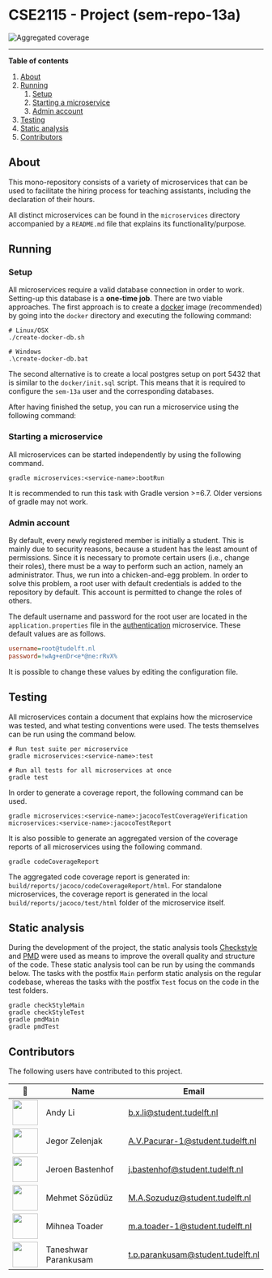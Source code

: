 # CSE2115 - Project (sem-repo-13a)

![Aggregated coverage](https://gitlab.ewi.tudelft.nl/cse2115/2021-2022/sem-group-13a/sem-repo-13a/badges/main/coverage.svg)

---

**Table of contents**

1. [About](#about)
2. [Running](#running)
   1. [Setup](#setup)
   2. [Starting a microservice](#starting-a-microservice)
   3. [Admin account](#admin-account)
3. [Testing](#testing)
4. [Static analysis](#static-analysis)
5. [Contributors](#contributors)

## About

This mono-repository consists of a variety of microservices that can be used to facilitate the hiring process for 
teaching assistants, including the declaration of their hours.

All distinct microservices can be found in the `microservices` directory accompanied by a `README.md` file  that explains 
its functionality/purpose.

## Running

### Setup

All microservices require a valid database connection in order to work. Setting-up this database is a **one-time job**.
There are two viable approaches. The first approach is to create a [docker](https://www.docker.com/) image (recommended) by going into the `docker`
directory and executing the following command:

```shell
# Linux/OSX
./create-docker-db.sh

# Windows
.\create-docker-db.bat
```

The second alternative is to create a local postgres setup on port 5432 that is similar to the `docker/init.sql` script.
This means that it is required to configure the `sem-13a` user and the corresponding databases.

After having finished the setup, you can run a microservice using the following command:

### Starting a microservice

All microservices can be started independently by using the following command.

```shell
gradle microservices:<service-name>:bootRun
```

It is recommended to run this task with Gradle version >=6.7. Older versions of gradle may not work.

### Admin account

By default, every newly registered member is initially a student. This is mainly due to security reasons, because a 
student has the least amount of permissions. Since it is necessary to promote certain users (i.e., change their roles), 
there must be a way to perform such an action, namely an administrator. Thus, we run into a chicken-and-egg problem. 
In order to solve this problem, a root user with default credentials is added to the repository by default. 
This account is permitted to change the roles of others.

The default username and password for the root user are located in the `application.properties` file in the [authentication](microservices/authentication/src/main/resources/application.properties) microservice. These default values are as follows.

```ini
username=root@tudelft.nl
password=!wAg+enDr<e*@ne:rRvX%
```

It is possible to change these values by editing the configuration file.

## Testing

All microservices contain a document that explains how the microservice was tested, and what testing conventions were used. 
The tests themselves can be run using the command below.

```shell
# Run test suite per microservice
gradle microservices:<service-name>:test

# Run all tests for all microservices at once
gradle test
```

In order to generate a coverage report, the following command can be used.

```shell
gradle microservices:<service-name>:jacocoTestCoverageVerification microservices:<service-name>:jacocoTestReport
```

It is also possible to generate an aggregated version of the coverage reports of all microservices using the following command.

```shell
gradle codeCoverageReport
```

The aggregated code coverage report is generated in: `build/reports/jacoco/codeCoverageReport/html`. For standalone 
microservices, the coverage report is generated in the local `build/reports/jacoco/test/html` folder of the microservice itself.

## Static analysis

During the development of the project, the static analysis tools [Checkstyle](https://checkstyle.sourceforge.io/) and 
[PMD](https://pmd.github.io/) were used as means to improve the overall quality and structure of the code. 
These static analysis tool can be run by using the commands below. The tasks with the postfix `Main` perform static 
analysis on the regular codebase, whereas the tasks with the postfix `Test` focus on the code in the test folders.

```shell
gradle checkStyleMain
gradle checkStyleTest
gradle pmdMain
gradle pmdTest
```

## Contributors

The following users have contributed to this project.

| 📸 | Name | Email |
|---|---|---|
| <img src="https://secure.gravatar.com/avatar/6831344d0915a958d3922e4bf36159fe?s=400&d=identicon" width="50px"> | Andy Li | b.x.li@student.tudelft.nl |
| <img src="https://gitlab.ewi.tudelft.nl/uploads/-/system/user/avatar/3100/avatar.png?width=400" width="50px"> | Jegor Zelenjak | A.V.Pacurar-1@student.tudelft.nl |
| <img src="https://gitlab.ewi.tudelft.nl/uploads/-/system/user/avatar/3586/avatar.png?width=400" width="50px"> | Jeroen Bastenhof | j.bastenhof@student.tudelft.nl |
| <img src="https://gitlab.ewi.tudelft.nl/uploads/-/system/user/avatar/3545/avatar.png?width=400" width="50px"> | Mehmet Sözüdüz | M.A.Sozuduz@student.tudelft.nl |
| <img src="https://secure.gravatar.com/avatar/01c95f4b875a5b2334d5d9b0feaa515c?s=400&d=identicon" width="50px"> | Mihnea Toader | m.a.toader-1@student.tudelft.nl |
| <img src="https://secure.gravatar.com/avatar/e6ea65f4cc0d5ac1082ce38a1a391d0a?s=400&d=identicon" width="50px"> | Taneshwar Parankusam | t.p.parankusam@student.tudelft.nl |
